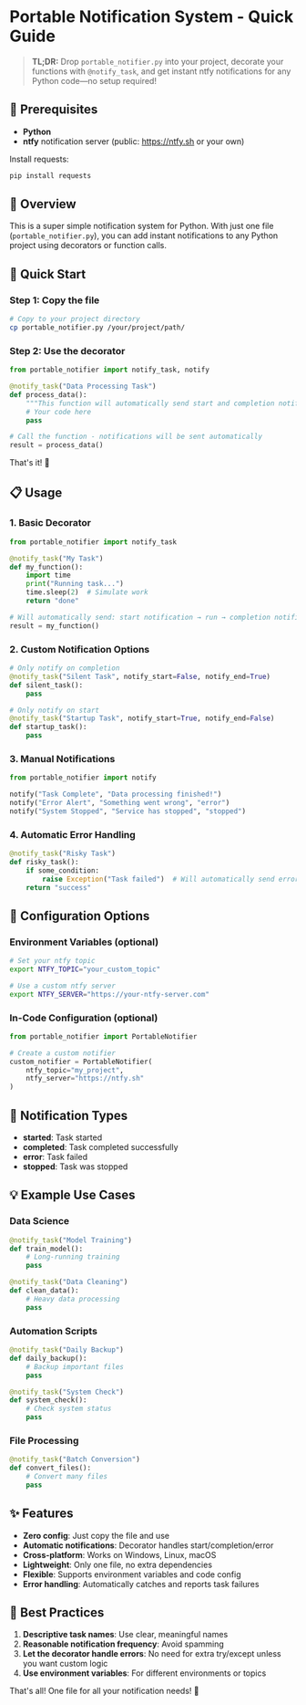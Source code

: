 # Portable Notification System - Quick Guide
> **TL;DR:** Drop `portable_notifier.py` into your project, decorate your functions with `@notify_task`, and get instant ntfy notifications for any Python code—no setup required!
## 🚦 Prerequisites

- **Python** 
- **ntfy** notification server (public: https://ntfy.sh or your own)

Install requests:
```bash
pip install requests
```

## 🎯 Overview

This is a super simple notification system for Python. With just one file (`portable_notifier.py`), you can add instant notifications to any Python project using decorators or function calls.

## 🚀 Quick Start

### Step 1: Copy the file
```bash
# Copy to your project directory
cp portable_notifier.py /your/project/path/
```

### Step 2: Use the decorator
```python
from portable_notifier import notify_task, notify

@notify_task("Data Processing Task")
def process_data():
    """This function will automatically send start and completion notifications."""
    # Your code here
    pass

# Call the function - notifications will be sent automatically
result = process_data()
```

That's it! 🎉

## 📋 Usage

### 1. Basic Decorator
```python
from portable_notifier import notify_task

@notify_task("My Task")
def my_function():
    import time
    print("Running task...")
    time.sleep(2)  # Simulate work
    return "done"

# Will automatically send: start notification → run → completion notification
result = my_function()
```

### 2. Custom Notification Options
```python
# Only notify on completion
@notify_task("Silent Task", notify_start=False, notify_end=True)
def silent_task():
    pass

# Only notify on start
@notify_task("Startup Task", notify_start=True, notify_end=False)
def startup_task():
    pass
```

### 3. Manual Notifications
```python
from portable_notifier import notify

notify("Task Complete", "Data processing finished!")
notify("Error Alert", "Something went wrong", "error")
notify("System Stopped", "Service has stopped", "stopped")
```

### 4. Automatic Error Handling
```python
@notify_task("Risky Task")
def risky_task():
    if some_condition:
        raise Exception("Task failed")  # Will automatically send error notification
    return "success"
```

## 🔧 Configuration Options

### Environment Variables (optional)
```bash
# Set your ntfy topic
export NTFY_TOPIC="your_custom_topic"

# Use a custom ntfy server
export NTFY_SERVER="https://your-ntfy-server.com"
```

### In-Code Configuration (optional)
```python
from portable_notifier import PortableNotifier

# Create a custom notifier
custom_notifier = PortableNotifier(
    ntfy_topic="my_project",
    ntfy_server="https://ntfy.sh"
)
```

## 📱 Notification Types

- **started**: Task started
- **completed**: Task completed successfully
- **error**: Task failed
- **stopped**: Task was stopped

## 💡 Example Use Cases

### Data Science
```python
@notify_task("Model Training")
def train_model():
    # Long-running training
    pass

@notify_task("Data Cleaning")
def clean_data():
    # Heavy data processing
    pass
```

### Automation Scripts
```python
@notify_task("Daily Backup")
def daily_backup():
    # Backup important files
    pass

@notify_task("System Check")
def system_check():
    # Check system status
    pass
```

### File Processing
```python
@notify_task("Batch Conversion")
def convert_files():
    # Convert many files
    pass
```

## ✨ Features

- **Zero config**: Just copy the file and use
- **Automatic notifications**: Decorator handles start/completion/error
- **Cross-platform**: Works on Windows, Linux, macOS
- **Lightweight**: Only one file, no extra dependencies
- **Flexible**: Supports environment variables and code config
- **Error handling**: Automatically catches and reports task failures

## 🎯 Best Practices

1. **Descriptive task names**: Use clear, meaningful names
2. **Reasonable notification frequency**: Avoid spamming
3. **Let the decorator handle errors**: No need for extra try/except unless you want custom logic
4. **Use environment variables**: For different environments or topics

That's all! One file for all your notification needs! 🚀 
